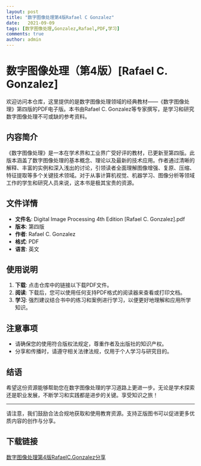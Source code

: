 ```yaml
---
layout: post
title: "数字图像处理第4版Rafael C Gonzalez"
date:   2021-09-09
tags: [数字图像处理,Gonzalez,Rafael,PDF,学习]
comments: true
author: admin
---
```

# 数字图像处理（第4版）[Rafael C. Gonzalez]

欢迎访问本仓库，这里提供的是数字图像处理领域的经典教材——《数字图像处理》第四版的PDF电子版。本书由Rafael C. Gonzalez等专家撰写，是学习和研究数字图像处理不可或缺的参考资料。

## 内容简介

《数字图像处理》是一本在学术界和工业界广受好评的教材，已更新至第四版。此版本涵盖了数字图像处理的基本概念、理论以及最新的技术应用。作者通过清晰的解释、丰富的实例和深入浅出的讨论，引领读者全面理解图像增强、复原、压缩、特征提取等多个关键技术领域。对于从事计算机视觉、机器学习、图像分析等领域工作的学生和研究人员来说，这本书是极其宝贵的资源。

## 文件详情

- **文件名**: Digital Image Processing 4th Edition [Rafael C. Gonzalez].pdf
- **版本**: 第四版
- **作者**: Rafael C. Gonzalez
- **格式**: PDF
- **语言**: 英文

## 使用说明

1. **下载**: 点击仓库中的链接以下载PDF文件。
2. **阅读**: 下载后，您可以使用任何支持PDF格式的阅读器来查看或打印文档。
3. **学习**: 强烈建议结合书中的练习和案例进行学习，以便更好地理解和应用所学知识。

## 注意事项

- 请确保您的使用符合版权法规定，尊重作者及出版社的知识产权。
- 分享和传播时，请遵守相关法律法规，仅用于个人学习与研究目的。

## 结语

希望这份资源能够帮助您在数字图像处理的学习道路上更进一步。无论是学术探索还是职业发展，不断学习和实践都是进步的关键。享受知识之旅！

---

请注意，我们鼓励合法合规地获取和使用教育资源。支持正版图书可以促进更多优质内容的创作与分享。

## 下载链接

[数字图像处理第4版RafaelC.Gonzalez分享](https://pan.quark.cn/s/e3d4d60699ef)